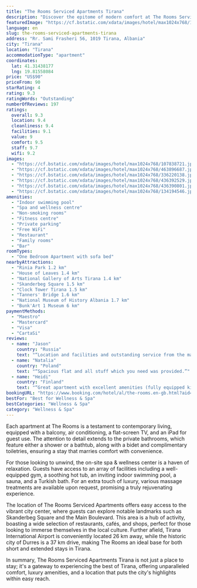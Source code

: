 ```yaml
---
title: "The Rooms Serviced Apartments Tirana"
description: "Discover the epitome of modern comfort at The Rooms Serviced Apartments in Tirana, a prime choice for travelers seeking a blend of luxury and convenience."
featuredImage: "https://cf.bstatic.com/xdata/images/hotel/max1024x768/107838721.jpg?k=26e0c0d323cce461b8f948a5e91ef9e422f09c167dc05e704d3672bf8167e774&o=&hp=1"
language: en
slug: the-rooms-serviced-apartments-tirana
address: "Rr. Sami Frasheri 56, 1019 Tirana, Albania"
city: "Tirana"
location: "Tirana"
accommodationType: "apartment"
coordinates:
  lat: 41.31438177
  lng: 19.81558084
price: "US$90"
priceFrom: 90
starRating: 4
rating: 9.3
ratingWords: "Outstanding"
numberOfReviews: 197
ratings:
  overall: 9.3
  location: 9.4
  cleanliness: 9.4
  facilities: 9.1
  value: 9
  comfort: 9.5
  staff: 9.7
  wifi: 9.2
images:
  - "https://cf.bstatic.com/xdata/images/hotel/max1024x768/107838721.jpg?k=26e0c0d323cce461b8f948a5e91ef9e422f09c167dc05e704d3672bf8167e774&o=&hp=1"
  - "https://cf.bstatic.com/xdata/images/hotel/max1024x768/463896687.jpg?k=c87d1307f6495f221368f26036baaf7c1bc2d64f7351e7bacef52e75f3c74938&o=&hp=1"
  - "https://cf.bstatic.com/xdata/images/hotel/max1024x768/336220138.jpg?k=91ae46beb8ee54569501e46515d2cc53495782ae751e1494f0fd499a591aeed3&o=&hp=1"
  - "https://cf.bstatic.com/xdata/images/hotel/max1024x768/436392529.jpg?k=eb67017e5b63770c217f3134c4f265daf98192b60829008b2d9139635c7a8d57&o=&hp=1"
  - "https://cf.bstatic.com/xdata/images/hotel/max1024x768/436390801.jpg?k=c0245d4d50e43d6b630c0fca38772ad92bdcf3bff67cc369971939a509bd77b1&o=&hp=1"
  - "https://cf.bstatic.com/xdata/images/hotel/max1024x768/134194546.jpg?k=6eaeee0cc42641baba33aaa6ee9307b19aebd3ecb8df10df258db2823b30223d&o=&hp=1"
amenities:
  - "Indoor swimming pool"
  - "Spa and wellness centre"
  - "Non-smoking rooms"
  - "Fitness centre"
  - "Private parking"
  - "Free WiFi"
  - "Restaurant"
  - "Family rooms"
  - "Bar"
roomTypes:
  - "One Bedroom Apartment with sofa bed"
nearbyAttractions:
  - "Rinia Park 1.2 km"
  - "House of Leaves 1.4 km"
  - "National Gallery of Arts Tirana 1.4 km"
  - "Skanderbeg Square 1.5 km"
  - "Clock Tower Tirana 1.5 km"
  - "Tanners' Bridge 1.6 km"
  - "National Museum of History Albania 1.7 km"
  - "Bunk'Art 1 Museum 6 km"
paymentMethods:
  - "Maestro"
  - "Mastercard"
  - "Visa"
  - "CartaSi"
reviews:
  - name: "Jason"
    country: "Russia"
    text: "“Location and facilities and outstanding service from the management and staff”"
  - name: "Natalia"
    country: "Poland"
    text: "“Spacious flat and all stuff which you need was provided.”"
  - name: "Heidi"
    country: "Finland"
    text: "“Great apartment with excellent amenities (fully equipped kitchen), comfortable sofa, comfortable bed, spacious bathroom, private parking possibility.”"
bookingURL: "https://www.booking.com/hotel/al/the-rooms.en-gb.html?aid=8035640"
bestFor: "Best for Wellness & Spa"
bestCategories: "Wellness & Spa"
category: "Wellness & Spa"
---
```


Each apartment at The Rooms is a testament to contemporary living, equipped with a balcony, air conditioning, a flat-screen TV, and an iPad for guest use. The attention to detail extends to the private bathrooms, which feature either a shower or a bathtub, along with a bidet and complimentary toiletries, ensuring a stay that marries comfort with convenience.

For those looking to unwind, the on-site spa & wellness center is a haven of relaxation. Guests have access to an array of facilities including a well-equipped gym, a soothing hot tub, an inviting indoor swimming pool, a sauna, and a Turkish bath. For an extra touch of luxury, various massage treatments are available upon request, promising a truly rejuvenating experience.

The location of The Rooms Serviced Apartments offers easy access to the vibrant city center, where guests can explore notable landmarks such as Skanderbeg Square and the Main Boulevard. This area is a hub of activity, boasting a wide selection of restaurants, cafés, and shops, perfect for those looking to immerse themselves in the local culture. Further afield, Tirana International Airport is conveniently located 26 km away, while the historic city of Durres is a 37 km drive, making The Rooms an ideal base for both short and extended stays in Tirana.

In summary, The Rooms Serviced Apartments Tirana is not just a place to stay; it's a gateway to experiencing the best of Tirana, offering unparalleled comfort, luxury amenities, and a location that puts the city's highlights within easy reach.
